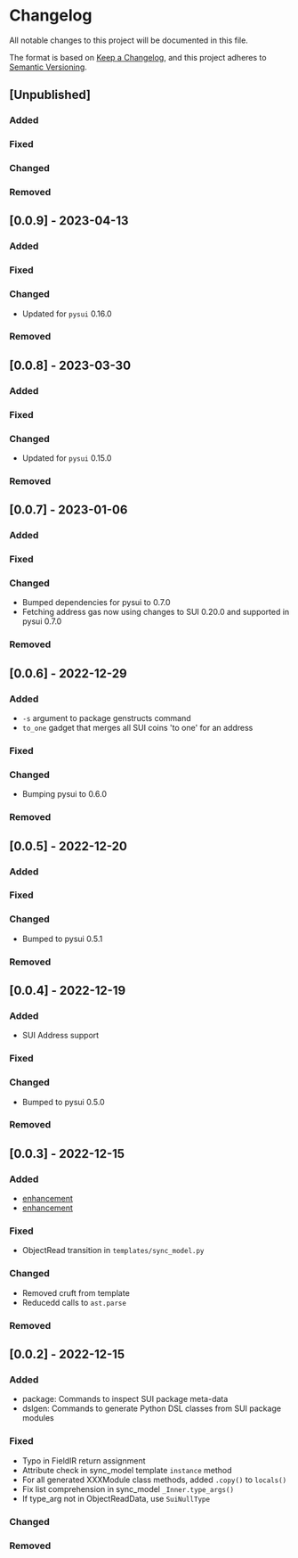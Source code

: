 # Changelog

All notable changes to this project will be documented in this file.

The format is based on [Keep a Changelog](https://keepachangelog.com/en/1.0.0/),
and this project adheres to [Semantic Versioning](https://semver.org/spec/v2.0.0.html).

## [Unpublished]

### Added

### Fixed

### Changed

### Removed

## [0.0.9] - 2023-04-13

### Added

### Fixed

### Changed

- Updated for `pysui` 0.16.0

### Removed

## [0.0.8] - 2023-03-30

### Added

### Fixed

### Changed

- Updated for `pysui` 0.15.0

### Removed

## [0.0.7] - 2023-01-06

### Added

### Fixed

### Changed

- Bumped dependencies for pysui to 0.7.0
- Fetching address gas now using changes to SUI 0.20.0 and supported in pysui 0.7.0

### Removed

## [0.0.6] - 2022-12-29

### Added

- `-s` argument to package genstructs command
- `to_one` gadget that merges all SUI coins 'to one' for an address

### Fixed

### Changed

- Bumping pysui to 0.6.0

### Removed

## [0.0.5] - 2022-12-20

### Added

### Fixed

### Changed

- Bumped to pysui 0.5.1

### Removed

## [0.0.4] - 2022-12-19

### Added

- SUI Address support

### Fixed

### Changed

- Bumped to pysui 0.5.0

### Removed

## [0.0.3] - 2022-12-15

### Added

- [enhancement](https://github.com/FrankC01/pysui_gadgets/issues/1)
- [enhancement](https://github.com/FrankC01/pysui_gadgets/issues/2)

### Fixed

- ObjectRead transition in `templates/sync_model.py`

### Changed

- Removed cruft from template
- Reducedd calls to `ast.parse`

### Removed

## [0.0.2] - 2022-12-15

### Added

- package: Commands to inspect SUI package meta-data
- dslgen: Commands to generate Python DSL classes from SUI package modules

### Fixed

- Typo in FieldIR return assignment
- Attribute check in sync_model template `instance` method
- For all generated XXXModule class methods, added `.copy()` to `locals()`
- Fix list comprehension in sync_model `_Inner.type_args()`
- If type_arg not in ObjectReadData, use `SuiNullType`

### Changed

### Removed
